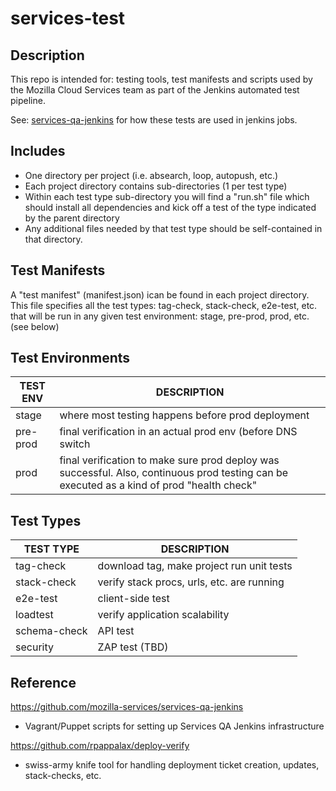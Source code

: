 services-test
====================

Description
-----------

This repo is intended for: testing tools, test manifests and scripts used by the Mozilla Cloud Services team as part of the Jenkins automated test pipeline. 

See: [services-qa-jenkins](https://github.com/mozilla-services/services-qa-jenkins) for how these tests are used in jenkins jobs.

Includes
-----------
* One directory per project (i.e. absearch, loop, autopush, etc.)
* Each project directory contains sub-directories (1 per test type)
* Within each test type sub-directory you will find a "run.sh" file which should install all dependencies and kick off a test of the type indicated by the parent directory
* Any additional files needed by that test type should be self-contained in that directory.


Test Manifests
-----------

A "test manifest" (manifest.json) ican be found in each project directory.
This file specifies all the test types:
tag-check, stack-check, e2e-test, etc. that will be run in any given 
test environment: stage, pre-prod, prod, etc.
(see below)


Test Environments
-----------

 TEST ENV     |    DESCRIPTION                             
 -------------|---------------------------------------------------
 stage        | where most testing happens before prod deployment 
 pre-prod     | final verification in an actual prod env (before DNS switch 
 prod         | final verification to make sure prod deploy was successful. Also, continuous prod testing can be executed as a kind of prod "health check" 


Test Types
-----------

 TEST TYPE     | DESCRIPTION                                
 ------------- | -------------------------------------------
 tag-check     | download tag, make project run unit tests  
 stack-check   | verify stack procs, urls, etc. are running 
 e2e-test      | client-side test                           
 loadtest      | verify application scalability             
 schema-check  | API test                                   
 security      | ZAP test (TBD)                             


Reference
-----------

https://github.com/mozilla-services/services-qa-jenkins
* Vagrant/Puppet scripts for setting up Services QA Jenkins infrastructure

https://github.com/rpappalax/deploy-verify
* swiss-army knife tool for handling deployment ticket creation, updates, stack-checks, etc.





